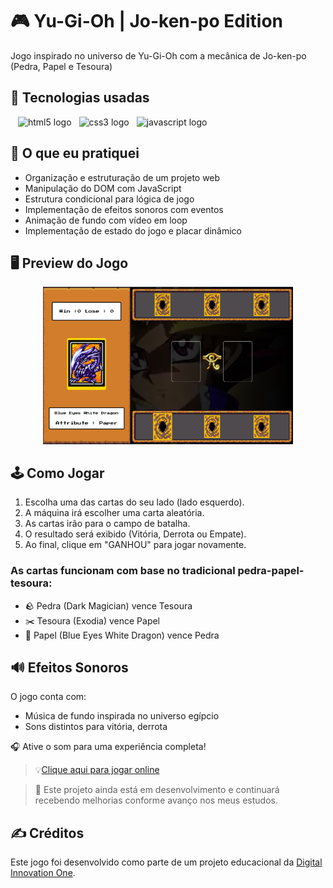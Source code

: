 # 🎮 Yu-Gi-Oh | Jo-ken-po Edition
Jogo inspirado no universo de Yu-Gi-Oh com a mecânica de Jo-ken-po (Pedra, Papel e Tesoura)


## **🚀 Tecnologias usadas**
<img width="12" /><img src="https://cdn.jsdelivr.net/gh/devicons/devicon/icons/html5/html5-original.svg" height="30" alt="html5 logo"  /><img width="12" /><img src="https://cdn.jsdelivr.net/gh/devicons/devicon/icons/css3/css3-original.svg" height="30" alt="css3 logo"  /><img width="12" /><img src="https://cdn.jsdelivr.net/gh/devicons/devicon/icons/javascript/javascript-original.svg" height="30" alt="javascript logo"  /><img width="12"/>

## **🧠 O que eu pratiquei**
- Organização e estruturação de um projeto web
- Manipulação do DOM com JavaScript
- Estrutura condicional para lógica de jogo
- Implementação de efeitos sonoros com eventos
- Animação de fundo com vídeo em loop
- Implementação de estado do jogo e placar dinâmico

## 🖥️ Preview do Jogo
<p align="center">
<img src="./src/assets/imagem/preview.png" alt="Preview do jogo" width="400"/>

## 🕹️ Como Jogar

1. Escolha uma das cartas do seu lado (lado esquerdo).
2. A máquina irá escolher uma carta aleatória.
3. As cartas irão para o campo de batalha.
4. O resultado será exibido (Vitória, Derrota ou Empate).
5. Ao final, clique em "GANHOU" para jogar novamente.

<h3>As cartas funcionam com base no tradicional pedra-papel-tesoura: </h3>
 
 - 🪨 Pedra (Dark Magician) vence Tesoura
 - ✂️ Tesoura (Exodia) vence Papel
 - 📄 Papel (Blue Eyes White Dragon) vence Pedra

## 🔊 Efeitos Sonoros

O jogo conta com:
- Música de fundo inspirada no universo egípcio
- Sons distintos para vitória, derrota

 🎧 Ative o som para uma experiência completa!

> 💡[Clique aqui para jogar online](https://mirellanovroch.github.io/yugioh-card-game-project/)
 

> 📌 Este projeto ainda está em desenvolvimento e continuará recebendo melhorias conforme avanço nos meus estudos.

## ✍️  Créditos
Este jogo foi desenvolvido como parte de um projeto educacional da [Digital Innovation One](https://www.dio.me/).